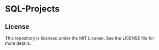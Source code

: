 # SQL-Projects







## License

This repository is licensed under the MIT License. See the LICENSE file for more details.
